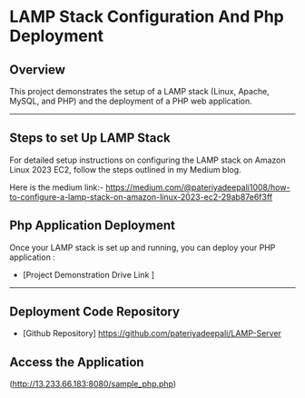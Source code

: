 # LAMP Stack Configuration And Php Deployment

## Overview 

This project demonstrates the setup of a LAMP stack (Linux, Apache, MySQL, and PHP) and the deployment of a PHP web application.

---

## Steps to set Up LAMP Stack
For detailed setup instructions on configuring the LAMP stack on Amazon Linux 2023 EC2, follow the steps outlined in my Medium blog.

Here is the medium link:- https://medium.com/@pateriyadeepali1008/how-to-configure-a-lamp-stack-on-amazon-linux-2023-ec2-29ab87e6f3ff

## Php Application Deployment 

Once your LAMP stack is set up and running, you can deploy your PHP application :

- [Project Demonstration Drive Link ]

---

## Deployment Code Repository

- [Github Repository] https://github.com/pateriyadeepali/LAMP-Server
  
  
## Access the Application 

(http://13.233.66.183:8080/sample_php.php)








